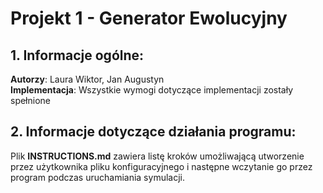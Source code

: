 # Projekt 1 - Generator Ewolucyjny
## 1. Informacje ogólne:
**Autorzy**: Laura Wiktor, Jan Augustyn\
**Implementacja**: Wszystkie wymogi dotyczące implementacji zostały spełnione
## 2. Informacje dotyczące działania programu:
Plik **INSTRUCTIONS.md** zawiera listę kroków umożliwającą utworzenie przez użytkownika pliku konfiguracyjnego i następne wczytanie go przez program podczas uruchamiania symulacji.
